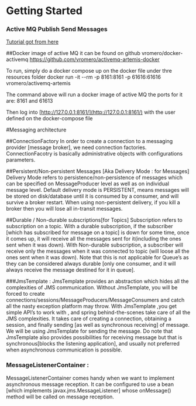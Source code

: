 # Getting Started

### Active MQ Publish Send Messages
[Tutorial got from here](http://websystique.com/spring/spring-4-jms-activemq-example-with-annotations/) 

##Docker image of active MQ
it can be found on github vromero/docker-activemq
https://github.com/vromero/activemq-artemis-docker

To run, simply do a docker compose up on the docker file under thre resources folder
    docker run -it --rm -p 8161:8161 -p 61616:61616 vromero/activemq-artemis
    
The command above will run a docker image of active MQ
the ports for it are:
    8161 and 61613

Then log into [http://127.0.0.1:8161/](http://127.0.0.1:8161/) with the user defined on the docker-compose file


#Messaging architecture

##ConnectionFactory
In order to create a connection to a messaging provider [message broker], we need connection factories. ConnectionFacotry is basically administrative objects with configurations parameters.

##Persistent/Non-persistent Messages [Aka Delivery Mode : for Messages]
  Delivery Mode refers to persistence/non-persistence of messages which can be specified on MessageProducer level as well as on individual message level. Default delivery mode is PERSISTENT, means messages will be stored on disk/database until it is consumed by a consumer, and will survive a broker restart. When using non-persistent delivery, if you kill a broker then you will lose all in-transit messages.

##Durable / Non-durable subscriptions[for Topics]
  Subscription refers to subscription on a topic. With a durable subscription, if the subscriber [which has subscribed for message on a topic] is down for some time, once it comes up, it will receive all the messages sent for it(including the ones sent when it was down). With Non-durable subscription, a subscriber will receive only the messages when it was connected to topic (will loose all the ones sent when it was down). Note that this is not applicable for Queue’s as they can be considered always durable [only one consumer, and it will always receive the message destined for it in queue].

###JmsTemplate : 
JmsTemplate provides an abstraction which hides all the complexities of JMS communication. Without JmsTemplate, you will be forced to create connections/sessions/MessageProducers/MessageConsumers and catch all the nasty exception platform may throw. With JmsTemplate ,you get simple API’s to work with , and spring behind-the-scenes take care of all the JMS complexities. It takes care of creating a connection, obtaining a session, and finally sending [as well as synchronous receiving] of message. We will be using JmsTemplate for sending the message. Do note that JmsTemplate also provides possibilities for receiving message but that is synchronous[blocks the listening application], and usually not preferred when asynchronous communication is possible.
   
###   MessageListenerContainer : 
MessageListenerContainer comes handy when we want to implement asynchronous message reception. It can be configured to use a bean [which implements javax.jms.MessageListener] whose onMessage() method will be called on message reception.
